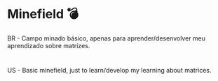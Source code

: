 # Minefield 💣

BR - Campo minado básico, apenas para aprender/desenvolver meu aprendizado sobre matrizes. 

# 

US - Basic minefield, just to learn/develop my learning about matrices. 

